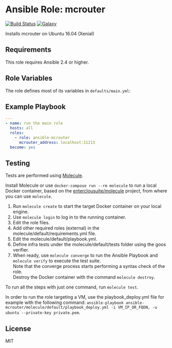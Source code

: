 Ansible Role: mcrouter 
======================================

[![Build Status](https://travis-ci.org/entercloudsuite/ansible-mcrouter.svg?branch=master)](https://travis-ci.org/entercloudsuite/ansible-mcrouter)
[![Galaxy](https://img.shields.io/badge/galaxy-entercloudsuite.mcrouter-blue.svg?style=flat-square)](https://galaxy.ansible.com/entercloudsuite/mcrouter)  

Installs mcrouter on Ubuntu 16.04 (Xenial)

## Requirements

This role requires Ansible 2.4 or higher.

## Role Variables

The role defines most of its variables in `defaults/main.yml`:

## Example Playbook

```yaml
---
- name: run the main role
  hosts: all
  roles:
    - role: ansible-mcrouter
      mcrouter_address: localhost:11213
  become: yes
```



## Testing

Tests are performed using [Molecule](http://molecule.readthedocs.org/en/latest/).

Install Molecule or use `docker-compose run --rm molecule` to run a local Docker container, based on the [enterclousuite/molecule](https://hub.docker.com/r/fminzoni/molecule/) project, from where you can use `molecule`.

1. Run `molecule create` to start the target Docker container on your local engine.  
2. Use `molecule login` to log in to the running container.  
3. Edit the role files.  
4. Add other required roles (external) in the molecule/default/requirements.yml file.  
5. Edit the molecule/default/playbook.yml.  
6. Define infra tests under the molecule/default/tests folder using the goos verifier.  
7. When ready, use `molecule converge` to run the Ansible Playbook and `molecule verify` to execute the test suite.  
Note that the converge process starts performing a syntax check of the role.  
Destroy the Docker container with the command `molecule destroy`.   

To run all the steps with just one command, run `molecule test`. 

In order to run the role targeting a VM, use the playbook_deploy.yml file for example with the following command: `ansible-playbook ansible-mcrouter/molecule/default/playbook_deploy.yml -i VM_IP_OR_FQDN, -u ubuntu --private-key private.pem`.  

## License

MIT
